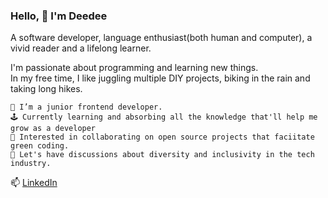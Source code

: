 ### Hello, 👋 I'm Deedee

A software developer, language enthusiast(both human and computer), a vivid reader and a lifelong learner.

I'm passionate about programming and learning new things.<br>
In my free time, I like juggling multiple DIY projects, biking in the rain and taking long hikes.

    🔭 I’m a junior frontend developer.
    🕹 Currently learning and absorbing all the knowledge that'll help me grow as a developer
    🌱 Interested in collaborating on open source projects that faciitate green coding.
    💬 Let's have discussions about diversity and inclusivity in the tech industry.
   
   📫 [LinkedIn](https://www.linkedin.com/in/namale20/)
   
<!--
**Dee-glitch/dee-glitch** is a ✨ _special_ ✨ repository because its `README.md` (this file) appears on your GitHub profile.

Here are some ideas to get you started:

- 🔭 I’m currently working on ...
- 🌱 I’m currently learning ...
- 👯 I’m looking to collaborate on ...
- 🤔 I’m looking for help with ...
- 💬 Ask me about ...
- 📫 How to reach me: ...
- 😄 Pronouns: ...
- ⚡ Fun fact: ...
-->
